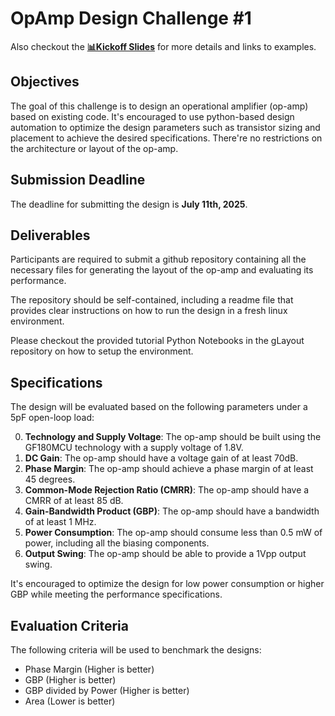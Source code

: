 # OpAmp Design Challenge #1

Also checkout the [**📊Kickoff Slides**](https://docs.google.com/presentation/d/11iUuCnZQZhC-76pMEIqsWOjoYRWxP6tA/edit?slide=id.g369dd00d293_0_563#slide=id.g369dd00d293_0_563) for more details and links to examples.

## Objectives

The goal of this challenge is to design an operational amplifier (op-amp) based on existing code. It's encouraged to use python-based design automation to optimize the design parameters such as transistor sizing and placement to achieve the desired specifications. There're no restrictions on the architecture or layout of the op-amp.

## Submission Deadline

The deadline for submitting the design is **July 11th, 2025**.

## Deliverables

Participants are required to submit a github repository containing all the necessary files for generating the layout of the op-amp and evaluating its performance.

The repository should be self-contained, including a readme file that provides clear instructions on how to run the design in a fresh linux environment.

Please checkout the provided tutorial Python Notebooks in the gLayout repository on how to setup the environment.

## Specifications

The design will be evaluated based on the following parameters under a 5pF open-loop load:

0. **Technology and Supply Voltage**: The op-amp should be built using the GF180MCU technology with a supply voltage of 1.8V.
1. **DC Gain**: The op-amp should have a voltage gain of at least 70dB.
2. **Phase Margin**: The op-amp should achieve a phase margin of at least 45 degrees.
3. **Common-Mode Rejection Ratio (CMRR)**: The op-amp should have a CMRR of at least 85 dB.
4. **Gain-Bandwidth Product (GBP)**: The op-amp should have a bandwidth of at least 1 MHz.
5. **Power Consumption**: The op-amp should consume less than 0.5 mW of power, including all the biasing components.
6. **Output Swing**: The op-amp should be able to provide a 1Vpp output swing.

It's encouraged to optimize the design for low power consumption or higher GBP while meeting the performance specifications.

## Evaluation Criteria

The following criteria will be used to benchmark the designs:

- Phase Margin (Higher is better)
- GBP (Higher is better)
- GBP divided by Power (Higher is better)
- Area (Lower is better)
